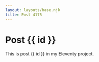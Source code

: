 ```yaml
---
layout: layouts/base.njk
title: Post 4175
---
```


# Post {{ id }}

This is post {{ id }} in my Eleventy project.
